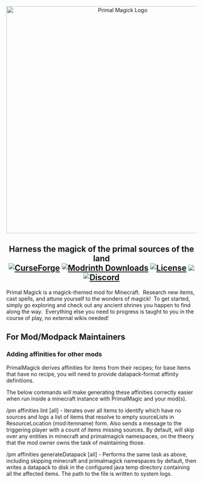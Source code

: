 <p align="center"><img src="https://i.imgur.com/hA5Yl2j.png" alt="Primal Magick Logo" width="600"></p>
<h2 align="center">Harness the magick of the primal sources of the land</br>
    <a title="CurseForge" target="_blank" href="https://www.curseforge.com/minecraft/mc-mods/primal-magick"><img src="http://cf.way2muchnoise.eu/full_primal-magick_downloads.svg" alt="CurseForge"></a>
    <a title="Modrinth" target="_blank" href="https://modrinth.com/mod/primal-magick"><img alt="Modrinth Downloads" src="https://img.shields.io/modrinth/dt/VlgDBPBy?logo=modrinth&logoColor=1c1c1c&labelColor=5ca424&color=242629" alt="Modrinth"></a>
    <a title="License" target="_blank" href="https://github.com/daedalus4096/PrimalMagick/blob/master/LICENSE"><img alt="License" src="https://img.shields.io/github/license/daedalus4096/PrimalMagick?color=900c3f"></a>
    <a title="Crowdin" target="_blank" href="https://crowdin.com/project/primal-magick"><img src="https://badges.crowdin.net/primal-magick/localized.svg"></a>
    <a title="Discord" target="_blank" href="https://discord.gg/VYqn7wGKaS"><img alt="Discord" src="https://img.shields.io/discord/880654627270434896?logo=discord&logoColor=ffffff&label=Discord&color=5865f2"></a>
</h2>
<p>Primal Magick is a magick-themed mod for Minecraft.  Research new items, cast spells, and attune yourself to the wonders of magick!  To get started, simply go exploring and check out any ancient shrines you happen to find along the way.  Everything else you need to progress is taught to you in the course of play, no external wikis needed!</p>


## For Mod/Modpack Maintainers

### Adding affinities for other mods

PrimalMagick derives affinities for items from their recipes; for base items that have no recipe, you will need to provide datapack-format affinity definitions.

The below commands will make generating these affinities correctly easier when run inside a minecraft instance with PrimalMagic and your mod(s).

/pm affinities lint [all] - iterates over all items to identify which have no sources and logs a list of items that resolve to empty sourceLists in ResourceLocation (mod:itemname) form. Also sends a message to the triggering player with a count of items missing sources. By default, will skip over any entities in minecraft and primalmagick namespaces, on the theory that the mod owner owns the task of maintaining those.

/pm affinities generateDatapack [all] - Performs the same task as above, including skipping minecraft and primalmagick namespaces by default, then writes a datapack to disk in the configured java temp directory containing all the affected items. The path to the file is written to system logs.

